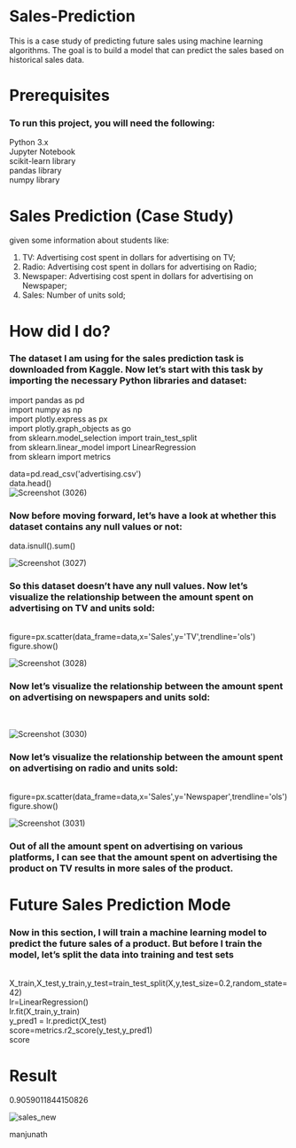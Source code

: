 # Sales-Prediction
This is a case study of predicting future sales using machine learning algorithms. The goal is to build a model that can predict the sales  based on historical sales data.<br>

# Prerequisites
<h3>To run this project, you will need the following:<br></h3>

Python 3.x<br>
Jupyter Notebook<br>
scikit-learn library<br>
pandas library<br>
numpy library<br>

# Sales Prediction (Case Study)
 given some information about students like:<br>
 
 1. TV: Advertising cost spent in dollars for advertising on TV;<br>
 2. Radio: Advertising cost spent in dollars for advertising on Radio;<br>
 3. Newspaper: Advertising cost spent in dollars for advertising on Newspaper;<br>
 4. Sales: Number of units sold; <br>
 
 # How  did I do?

<h3>The dataset I am using for the sales prediction task is downloaded from Kaggle. Now let’s start with this task by importing the necessary Python libraries and dataset:<br></h3>

import pandas as pd<br>
import numpy as np<br>
import plotly.express as px<br>
import plotly.graph_objects as go<br>
from sklearn.model_selection import train_test_split<br>
from sklearn.linear_model import LinearRegression<br>
from sklearn import metrics<br>

data=pd.read_csv('advertising.csv')<br>
data.head()<br>
![Screenshot (3026)](https://user-images.githubusercontent.com/110754364/235335072-1a13544e-d9f2-44d5-b469-3e9fb76535f3.png)



<h3>Now before moving forward, let’s have a look at whether this dataset contains any null values or not:<br></h3>

data.isnull().sum()<br>

![Screenshot (3027)](https://user-images.githubusercontent.com/110754364/235335076-1a2963b3-8987-4771-9db6-e67e42d0228a.png)


<h3>So this dataset doesn’t have any null values. Now let’s visualize the relationship between the amount spent on advertising on TV and units sold:</h3><br>
figure=px.scatter(data_frame=data,x='Sales',y='TV',trendline='ols')<br>
figure.show()<br>

![Screenshot (3028)](https://user-images.githubusercontent.com/110754364/235335082-5b3f33b7-b2ec-475c-b4dc-a2bfb1eb65ee.png)


<h3>Now let’s visualize the relationship between the amount spent on advertising on newspapers and units sold:</h3><br>

![Screenshot (3030)](https://user-images.githubusercontent.com/110754364/235335084-4f465b92-2b11-425c-abed-ee17255038c0.png)




<h3>Now let’s visualize the relationship between the amount spent on advertising on radio and units sold:</h3><br>
figure=px.scatter(data_frame=data,x='Sales',y='Newspaper',trendline='ols')<br>
figure.show()<br>

![Screenshot (3031)](https://user-images.githubusercontent.com/110754364/235335157-154c2dcc-a8db-4feb-a05d-a4b32477873c.png)

<h3>Out of all the amount spent on advertising on various platforms, I can see that the amount spent on advertising the product on TV results in more sales of the product.</h3>

 # Future Sales Prediction Mode
 
 <h3>Now in this section, I will train a machine learning model to predict the future sales of a product. But before I train the model, let’s split the data into training and test sets</h3><br>
X_train,X_test,y_train,y_test=train_test_split(X,y,test_size=0.2,random_state=42)<br>
lr=LinearRegression()<br>
lr.fit(X_train,y_train)<br>
y_pred1 = lr.predict(X_test)<br>
score=metrics.r2_score(y_test,y_pred1)<br>
score<br>

# Result 
0.9059011844150826<br>

![sales_new](https://user-images.githubusercontent.com/110754364/235335342-7f190ca1-19e1-49ca-a74b-7fd618b518ec.png)


manjunath



